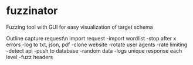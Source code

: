 # fuzzinator
Fuzzing tool with GUI for easy visualization of target schema 

Outline
capture request\n
import request
-import wordlist
-stop after x errors
-log to txt, json, pdf
-clone website
-rotate user agents
-rate limiting
-detect api
-push to database
-random data
-logs unique response each level
-fuzz headers

